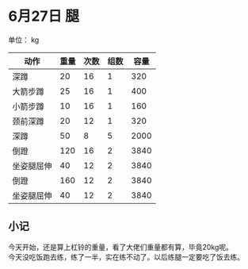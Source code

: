 # 6月27日 腿
单位： kg  

| 动作 | 重量 | 次数 | 组数 | 容量 |
| ----- | ----- | ----- | ----- | ----- |
| 深蹲 | 20 | 16 | 1 | 320 |
| 大箭步蹲 | 25 | 16 | 1 | 400 |
| 小箭步蹲 | 10 | 16 | 1 | 160 |
| 颈前深蹲 | 20 | 12 | 1 | 320 |
| 深蹲 | 50 | 8 | 5 | 2000 |
| 倒蹬 | 120 | 16 | 2 | 3840 |
| 坐姿腿屈伸 | 40 | 12 | 2 | 3840 |
| 倒蹬 | 160 | 12 | 2 | 3840 |
| 坐姿腿屈伸 | 40 | 12 | 2 | 3840 |

## 小记
今天开始，还是算上杠铃的重量，看了大佬们重量都有算，毕竟20kg呢。  
今天没吃饭跑去练，练了一半，实在练不动了。以后练腿一定要吃了饭去练。